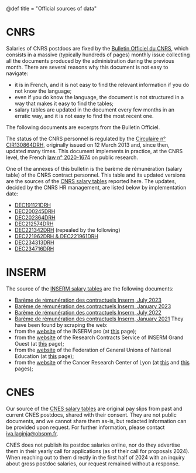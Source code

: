 @def title = "Official sources of data"

# CNRS

Salaries of CNRS postdocs are fixed by the [Bulletin Officiel du CNRS](https://www.cnrs.fr/fr/bulletin-officiel), which consists in a massive (typically hundreds of pages) monthly issue collecting all the documents produced by the administration during the previous month.
There are several reasons why this document is not easy to navigate:
- it is in French, and it is not easy to find the relevant information if you do not know the language;
- even if you do know the language, the document is not structured in a way that makes it easy to find the tables;
- salary tables are updated in the document every few months in an erratic way, and it is not easy to find the most recent one.

The following documents are excerpts from the Bulletin Officiel.

The status of the CNRS personnel is regulated by the [Circulaire n° CIR130864DRH](/assets/excerpts/CNRS_2022_04_CIR130864DRH.pdf), originally issued on 12 March 2013 and, since then, updated many times.
This document implements in practice, at the CNRS level, the French [law n° 2020-1674](https://fr.wikipedia.org/wiki/Loi_de_programmation_de_la_recherche_pour_les_ann%C3%A9es_2021_%C3%A0_2030) on public research.

One of the annexes of this bulletin is the barème de rémunération (salary table) of the CNRS contract personnel.
This table and its updated versions are the sources of the [CNRS salary tables](/pages/salariesCNRS) reported here.
The updates, decided by the CNRS HR management, are listed below by implementation date:
- [DEC191121DRH](/assets/excerpts/CNRS_2019_04_DEC191121DRH.pdf)
- [DEC200245DRH](/assets/excerpts/CNRS_2020_03_DEC200245DRH.pdf)
- [DEC202364DRH](/assets/excerpts/CNRS_2021_01_DEC202364DRH.pdf)
- [DEC212574DRH](/assets/excerpts/CNRS_2021_07_DEC212574DRH.pdf)
- [DEC221342DRH](/assets/excerpts/CNRS_2022_07_DEC221342DRH_abrogée.pdf) (repealed by the following)
- [DEC221962DRH & DEC221961DRH](/assets/excerpts/CNRS_2022_11_DEC221962DRH_DEC221961DRH.pdf)
- [DEC234313DRH](/assets/excerpts/CNRS_2023_07_DEC234313DRH.pdf)
- [DEC234716DRH](/assets/excerpts/CNRS_2023_08_DEC234716DRH.pdf)


# INSERM

The source of the [INSERM salary tables](/pages/salariesINSERM) are the following documents:
- [Barème de rémunération des contractuels Inserm, July 2023](/assets/excerpts/INSERM_2023_07_BaremeCDD.pdf)
- [Barème de rémunération des contractuels Inserm, January 2023](/assets/excerpts/INSERM_2023_01_BaremeCDD.pdf)
- [Barème de rémunération des contractuels Inserm, July 2022](/assets/excerpts/INSERM_2022_07_BaremeCDD_credits-dEtat.pdf)
- [Barème de rémunération des contractuels Inserm, January 2021](/assets/excerpts/INSERM_2021_01_BaremeCDD.pdf)
They have been found by scraping the web:
- from the [website](https://pro.inserm.fr/) of the INSERM pro (at [this](https://pro.inserm.fr/rubriques/ressources-humaines/remuneration-principale/remuneration-principale-2) page); 
- from the [website](https://contrats-recherche.go.inserm.fr/) of the Research Contracts Service of INSERM Grand Ouest (at [this](https://contrats-recherche.go.inserm.fr/document-utiles-inserm-grand-ouest/) page); 
- from the [website](https://epst-sgen-cfdt.org/) of the Federation of General Unions of National Education (at [this](https://epst-sgen-cfdt.org/?p=33244) page);
- from the [website](https://www.crcl.fr/) of the Cancer Research Center of Lyon (at [this](https://extranet.crcl.fr/wp-content/uploads/2023/02/baremes-CDD-01-07-2022_CDD-sur-projet-finances-sur-credits-dEtat.pdf) and [this](https://extranet.crcl.fr/wp-content/uploads/2021/05/2021-baremes-CDD-01-01-2021-1.pdf) pages);

# CNES

Our source of the [CNES salary tables](/pages/salariesCNES) are original pay slips from past and current CNES postdocs,
shared with their consent. They are not public documents, and we cannot share them as-is, but redacted information can
be provided upon request. For further information, please contact [iva.laginja@obspm.fr](mailto:iva.laginja@obspm.fr).

CNES does not publish its postdoc salaries online, nor do they advertise them in their yearly call for applications
(as of their call for proposals 2024). When reaching out to them directly in the first half of 2024 with an inquiry
about gross postdoc salaries, our request remained without a response.
